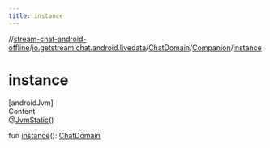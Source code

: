 ```yaml
---
title: instance
---
```

//[stream-chat-android-offline](../../../../index.md)/[io.getstream.chat.android.livedata](../../index.md)/[ChatDomain](../index.md)/[Companion](index.md)/[instance](instance.md)



# instance  
[androidJvm]  
Content  
@[JvmStatic](https://kotlinlang.org/api/latest/jvm/stdlib/kotlin.jvm/-jvm-static/index.html)()  
  
fun [instance](instance.md)(): [ChatDomain](../index.md)  



